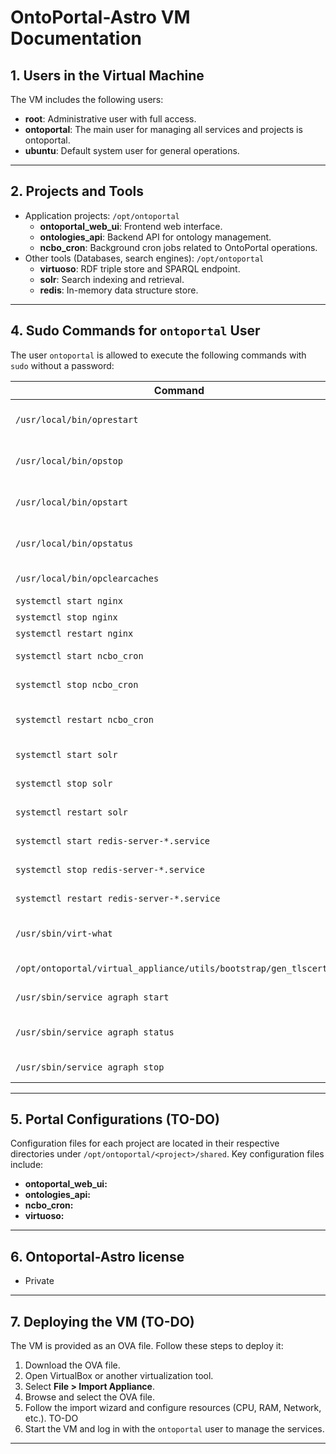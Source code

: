 # OntoPortal-Astro VM Documentation

## 1. Users in the Virtual Machine

The VM includes the following users:

- **root**: Administrative user with full access.
- **ontoportal**: The main user for managing all services and projects is ontoportal.
- **ubuntu**: Default system user for general operations.

---

## 2. Projects and Tools

- Application projects: `/opt/ontoportal`
    - **ontoportal_web_ui**: Frontend web interface.
    - **ontologies_api**: Backend API for ontology management.
    - **ncbo_cron**: Background cron jobs related to OntoPortal operations.
- Other tools (Databases, search engines): `/opt/ontoportal`
    - **virtuoso**: RDF triple store and SPARQL endpoint.
    - **solr**: Search indexing and retrieval.
    - **redis**: In-memory data structure store.

---

## 4. Sudo Commands for `ontoportal` User

The user `ontoportal` is allowed to execute the following commands with `sudo` without a password:

| **Command** | **Description** |
| --- | --- |
| `/usr/local/bin/oprestart` | Restart OntoPortal services |
| `/usr/local/bin/opstop` | Stop OntoPortal services |
| `/usr/local/bin/opstart` | Start OntoPortal services |
| `/usr/local/bin/opstatus` | Check the status of services |
| `/usr/local/bin/opclearcaches` | Clear all the caches |
| `systemctl start nginx` | Start Nginx |
| `systemctl stop nginx` | Stop Nginx |
| `systemctl restart nginx` | Restart Nginx |
| `systemctl start ncbo_cron` | Start NCBO cron jobs |
| `systemctl stop ncbo_cron` | Stop NCBO cron jobs |
| `systemctl restart ncbo_cron` | Restart NCBO cron jobs |
| `systemctl start solr` | Start Solr service |
| `systemctl stop solr` | Stop Solr service |
| `systemctl restart solr` | Restart Solr service |
| `systemctl start redis-server-*.service` | Start Redis server. |
| `systemctl stop redis-server-*.service` | Stop Redis server. |
| `systemctl restart redis-server-*.service` | Restart Redis server. |
| `/usr/sbin/virt-what` | Detect virtualization type. |
| `/opt/ontoportal/virtual_appliance/utils/bootstrap/gen_tlscert.sh` | Generate TLS certificate. |
| `/usr/sbin/service agraph start` | Start AllegroGraph. |
| `/usr/sbin/service agraph status` | Check AllegroGraph status. |
| `/usr/sbin/service agraph stop` | Stop AllegroGraph. |

---

## 5. Portal Configurations (TO-DO)

Configuration files for each project are located in their respective directories under `/opt/ontoportal/<project>/shared`. Key configuration files include:

- **ontoportal_web_ui:**
- **ontologies_api:**
- **ncbo_cron:**
- **virtuoso:**

---

## 6. Ontoportal-Astro license
- Private

---

## 7. Deploying the VM (TO-DO)

The VM is provided as an OVA file. Follow these steps to deploy it:

1. Download the OVA file.
2. Open VirtualBox or another virtualization tool.
3. Select **File > Import Appliance**.
4. Browse and select the OVA file.
5. Follow the import wizard and configure resources (CPU, RAM, Network, etc.). TO-DO
6. Start the VM and log in with the `ontoportal` user to manage the services.

---